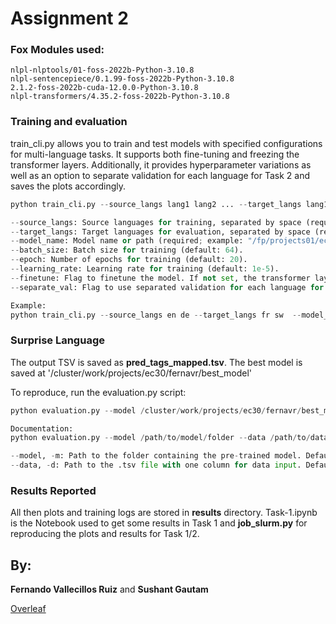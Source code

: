 # Assignment 2
### Fox Modules used:
```
nlpl-nlptools/01-foss-2022b-Python-3.10.8
nlpl-sentencepiece/0.1.99-foss-2022b-Python-3.10.8
2.1.2-foss-2022b-cuda-12.0.0-Python-3.10.8
nlpl-transformers/4.35.2-foss-2022b-Python-3.10.8
```

### Training and evaluation

train_cli.py allows you to train and test models with specified configurations for multi-language tasks. It supports both fine-tuning and freezing the transformer layers. Additionally, it provides hyperparameter variations as well as an option to separate validation for each language for Task 2 and saves the plots accordingly.


```python
python train_cli.py --source_langs lang1 lang2 ... --target_langs lang1 lang2 ... --model_name model_path --batch_size batch_size --epoch epoch --learning_rate learning_rate --finetune --separate_val

--source_langs: Source languages for training, separated by space (required; example: en de).
--target_langs: Target languages for evaluation, separated by space (required; example: en de).
--model_name: Model name or path (required; example: "/fp/projects01/ec30/models/xlm-roberta-base/").
--batch_size: Batch size for training (default: 64).
--epoch: Number of epochs for training (default: 20).
--learning_rate: Learning rate for training (default: 1e-5).
--finetune: Flag to finetune the model. If not set, the transformer layers will be frozen.
--separate_val: Flag to use separated validation for each language for Task 2. Also saves the plots. (recommended)

Example:
python train_cli.py --source_langs en de --target_langs fr sw  --model_name /fp/projects01/ec30/models/xlm-roberta-base/ --batch_size 64 --epoch 20 --learning_rate 1e-5 --finetune --separate_val

```

### Surprise Language

The output TSV is saved as **pred_tags_mapped.tsv**.
The best model is saved at '/cluster/work/projects/ec30/fernavr/best_model'

To reproduce, run the evaluation.py script:

```python
python evaluation.py --model /cluster/work/projects/ec30/fernavr/best_model --data /fp/projects01/ec30/IN5550/obligatories/2/surprise/surprise_test_set.tsv

Documentation:
python evaluation.py --model /path/to/model/folder --data /path/to/data/file.tsv

--model, -m: Path to the folder containing the pre-trained model. Defaults to '/cluster/work/projects/ec30/fernavr/best_model'.
--data, -d: Path to the .tsv file with one column for data input. Defaults to '/fp/projects01/ec30/IN5550/obligatories/2/surprise/surprise_test_set.tsv'.
```

### Results Reported
All then plots and training logs are stored in **results** directory. Task-1.ipynb is the Notebook used to get some results in Task 1 and **job_slurm.py** for reproducing the plots and results for Task 1/2. 


## By:
**Fernando Vallecillos Ruiz** and **Sushant Gautam**

[Overleaf](https://www.overleaf.com/read/dcspmfcnztbp#3a9cdd)

